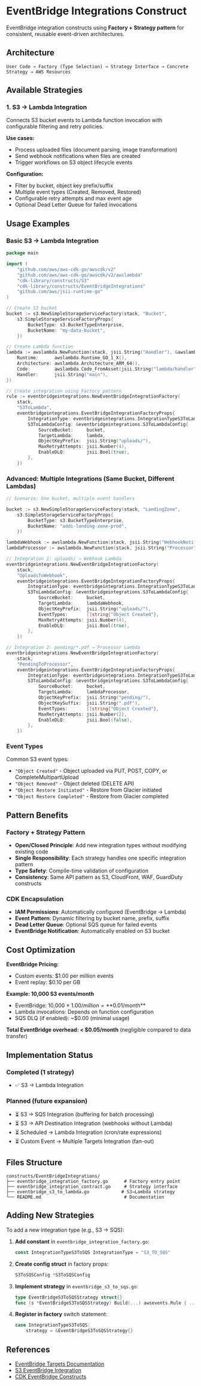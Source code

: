 # EventBridge Integrations Construct

EventBridge integration constructs using **Factory + Strategy pattern** for consistent, reusable event-driven architectures.

## Architecture

```
User Code → Factory (Type Selection) → Strategy Interface → Concrete Strategy → AWS Resources
```

## Available Strategies

### 1. S3 → Lambda Integration

Connects S3 bucket events to Lambda function invocation with configurable filtering and retry policies.

**Use cases:**
- Process uploaded files (document parsing, image transformation)
- Send webhook notifications when files are created
- Trigger workflows on S3 object lifecycle events

**Configuration:**
- Filter by bucket, object key prefix/suffix
- Multiple event types (Created, Removed, Restored)
- Configurable retry attempts and max event age
- Optional Dead Letter Queue for failed invocations

## Usage Examples

### Basic S3 → Lambda Integration

```go
package main

import (
    "github.com/aws/aws-cdk-go/awscdk/v2"
    "github.com/aws/aws-cdk-go/awscdk/v2/awslambda"
    "cdk-library/constructs/S3"
    "cdk-library/constructs/EventBridgeIntegrations"
    "github.com/aws/jsii-runtime-go"
)

// Create S3 bucket
bucket := s3.NewSimpleStorageServiceFactory(stack, "Bucket",
    s3.SimpleStorageServiceFactoryProps{
        BucketType: s3.BucketTypeEnterprise,
        BucketName: "my-data-bucket",
    })

// Create Lambda function
lambda := awslambda.NewFunction(stack, jsii.String("Handler"), &awslambda.FunctionProps{
    Runtime:      awslambda.Runtime_GO_1_X(),
    Architecture: awslambda.Architecture_ARM_64(),
    Code:         awslambda.Code_FromAsset(jsii.String("lambda/handler"), nil),
    Handler:      jsii.String("main"),
})

// Create integration using Factory pattern
rule := eventbridgeintegrations.NewEventBridgeIntegrationFactory(
    stack,
    "S3ToLambda",
    eventbridgeintegrations.EventBridgeIntegrationFactoryProps{
        IntegrationType: eventbridgeintegrations.IntegrationTypeS3ToLambda,
        S3ToLambdaConfig: &eventbridgeintegrations.S3ToLambdaConfig{
            SourceBucket:     bucket,
            TargetLambda:     lambda,
            ObjectKeyPrefix:  jsii.String("uploads/"),
            MaxRetryAttempts: jsii.Number(4),
            EnableDLQ:        jsii.Bool(true),
        },
    })
```

### Advanced: Multiple Integrations (Same Bucket, Different Lambdas)

```go
// Scenario: One bucket, multiple event handlers

bucket := s3.NewSimpleStorageServiceFactory(stack, "LandingZone",
    s3.SimpleStorageServiceFactoryProps{
        BucketType: s3.BucketTypeEnterprise,
        BucketName: "addi-landing-zone-prod",
    })

lambdaWebhook := awslambda.NewFunction(stack, jsii.String("WebhookNotifier"), &awslambda.FunctionProps{...})
lambdaProcessor := awslambda.NewFunction(stack, jsii.String("Processor"), &awslambda.FunctionProps{...})

// Integration 1: uploads/ → Webhook Lambda
eventbridgeintegrations.NewEventBridgeIntegrationFactory(
    stack,
    "UploadsToWebhook",
    eventbridgeintegrations.EventBridgeIntegrationFactoryProps{
        IntegrationType: eventbridgeintegrations.IntegrationTypeS3ToLambda,
        S3ToLambdaConfig: &eventbridgeintegrations.S3ToLambdaConfig{
            SourceBucket:     bucket,
            TargetLambda:     lambdaWebhook,
            ObjectKeyPrefix:  jsii.String("uploads/"),
            EventTypes:       []string{"Object Created"},
            MaxRetryAttempts: jsii.Number(4),
            EnableDLQ:        jsii.Bool(true),
        },
    })

// Integration 2: pending/*.pdf → Processor Lambda
eventbridgeintegrations.NewEventBridgeIntegrationFactory(
    stack,
    "PendingToProcessor",
    eventbridgeintegrations.EventBridgeIntegrationFactoryProps{
        IntegrationType: eventbridgeintegrations.IntegrationTypeS3ToLambda,
        S3ToLambdaConfig: &eventbridgeintegrations.S3ToLambdaConfig{
            SourceBucket:     bucket,
            TargetLambda:     lambdaProcessor,
            ObjectKeyPrefix:  jsii.String("pending/"),
            ObjectKeySuffix:  jsii.String(".pdf"),
            EventTypes:       []string{"Object Created"},
            MaxRetryAttempts: jsii.Number(2),
            EnableDLQ:        jsii.Bool(false),
        },
    })
```

### Event Types

Common S3 event types:
- `"Object Created"` - Object uploaded via PUT, POST, COPY, or CompleteMultipartUpload
- `"Object Removed"` - Object deleted (DELETE API)
- `"Object Restore Initiated"` - Restore from Glacier initiated
- `"Object Restore Completed"` - Restore from Glacier completed

## Pattern Benefits

### Factory + Strategy Pattern
- **Open/Closed Principle**: Add new integration types without modifying existing code
- **Single Responsibility**: Each strategy handles one specific integration pattern
- **Type Safety**: Compile-time validation of configuration
- **Consistency**: Same API pattern as S3, CloudFront, WAF, GuardDuty constructs

### CDK Encapsulation
- **IAM Permissions**: Automatically configured (EventBridge → Lambda)
- **Event Pattern**: Dynamic filtering by bucket name, prefix, suffix
- **Dead Letter Queue**: Optional SQS queue for failed events
- **EventBridge Notification**: Automatically enabled on S3 bucket

## Cost Optimization

**EventBridge Pricing:**
- Custom events: $1.00 per million events
- Event replay: $0.10 per GB

**Example: 10,000 S3 events/month**
- EventBridge: 10,000 × $1.00/million = **$0.01/month**
- Lambda invocations: Depends on function configuration
- SQS DLQ (if enabled): ~$0.00 (minimal usage)

**Total EventBridge overhead: < $0.05/month** (negligible compared to data transfer)

## Implementation Status

### Completed (1 strategy)
- ✅ S3 → Lambda Integration

### Planned (future expansion)
- ⏳ S3 → SQS Integration (buffering for batch processing)
- ⏳ S3 → API Destination Integration (webhooks without Lambda)
- ⏳ Scheduled → Lambda Integration (cron/rate expressions)
- ⏳ Custom Event → Multiple Targets Integration (fan-out)

## Files Structure

```
constructs/EventBridgeIntegrations/
├── eventbridge_integration_factory.go      # Factory entry point
├── eventbridge_integration_contract.go     # Strategy interface
├── eventbridge_s3_to_lambda.go            # S3→Lambda strategy
└── README.md                               # Documentation
```

## Adding New Strategies

To add a new integration type (e.g., S3 → SQS):

1. **Add constant** in `eventbridge_integration_factory.go`:
   ```go
   const IntegrationTypeS3ToSQS IntegrationType = "S3_TO_SQS"
   ```

2. **Create config struct** in factory props:
   ```go
   S3ToSQSConfig *S3ToSQSConfig
   ```

3. **Implement strategy** in `eventbridge_s3_to_sqs.go`:
   ```go
   type EventBridgeS3ToSQSStrategy struct{}
   func (s *EventBridgeS3ToSQSStrategy) Build(...) awsevents.Rule { ... }
   ```

4. **Register in factory** switch statement:
   ```go
   case IntegrationTypeS3ToSQS:
       strategy = &EventBridgeS3ToSQSStrategy{}
   ```

## References

- [EventBridge Targets Documentation](https://docs.aws.amazon.com/eventbridge/latest/userguide/eb-targets.html)
- [S3 EventBridge Integration](https://docs.aws.amazon.com/AmazonS3/latest/userguide/EventBridge.html)
- [CDK EventBridge Constructs](https://docs.aws.amazon.com/cdk/api/v2/docs/aws-cdk-lib.aws_events-readme.html)
